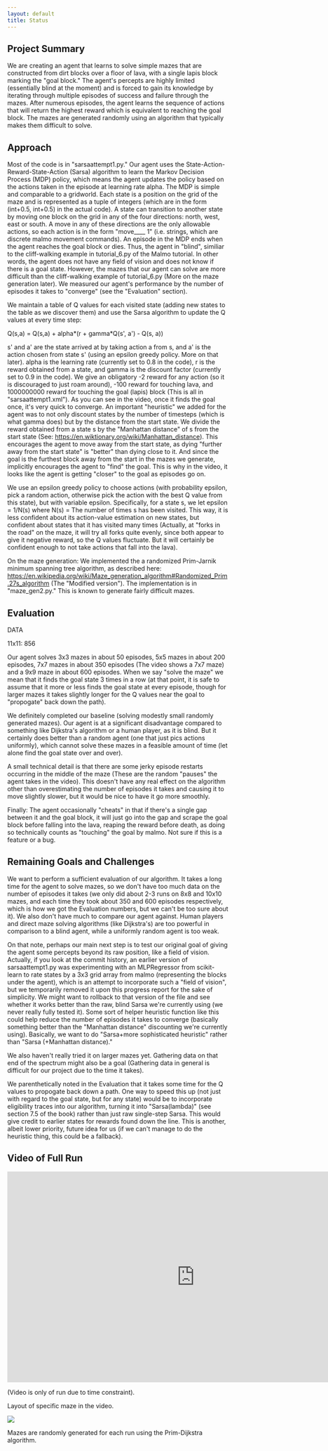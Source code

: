 ```yaml
---
layout: default
title: Status
---
```

## Project Summary
We are creating an agent that learns to solve simple mazes that are constructed from dirt blocks over a floor of lava, with a single lapis block marking the "goal block." The agent's percepts are highly limited (essentially blind at the moment) and is forced to gain its knowledge by iterating through multiple episodes of success and failure through the mazes. After numerous episodes, the agent learns the sequence of actions that will return the highest reward which is equivalent to reaching the goal block. The mazes are generated randomly using an algorithm that typically makes them difficult to solve.

## Approach
Most of the code is in "sarsaattempt1.py." Our agent uses the State-Action-Reward-State-Action (Sarsa) algorithm to learn the Markov Decision Process (MDP) policy, which means the agent updates the policy based on the actions taken in the episode at learning rate alpha. The MDP is simple and comparable to a gridworld. Each state is a position on the grid of the maze and is represented as a tuple of integers (which are in the form (int+0.5, int+0.5) in the actual code). A state can transition to another state by moving one block on the grid in any of the four directions: north, west, east or south. A move in any of these directions are the only allowable actions, so each action is in the form "move____ 1" (i.e. strings, which are discrete malmo movement commands). An episode in the MDP ends when the agent reaches the goal block or dies. Thus, the agent in "blind", similiar to the cliff-walking example in tutorial_6.py of the Malmo tutorial. In other words, the agent does not have any field of vision and does not know if there is a goal state. However, the mazes that our agent can solve are more difficult than the cliff-walking example of tutorial_6.py (More on the maze generation later). We measured our agent's performance by the number of episodes it takes to "converge" (see the "Evaluation" section).

We maintain a table of Q values for each visited state (adding new states to the table as we discover them) and use the Sarsa algorithm to update the Q values at every time step:

Q(s,a) = Q(s,a) + alpha*(r + gamma*Q(s', a') - Q(s, a))

s' and a' are the state arrived at by taking action a from s, and a' is the action chosen from state s' (using an epsilon greedy policy. More on that later). alpha is the learning rate (currently set to 0.8 in the code), r is the reward obtained from a state, and gamma is the discount factor (currently set to 0.9 in the code). We give an obligatory -2 reward for any action (so it is discouraged to just roam around), -100 reward for touching lava, and 1000000000 reward for touching the goal (lapis) block (This is all in "sarsaattempt1.xml"). As you can see in the video, once it finds the goal once, it's very quick to converge. An important "heuristic" we added for the agent was to not only discount states by the number of timesteps (which is what gamma does) but by the distance from the start state. We divide the reward obtained from a state s by the "Manhattan distance" of s from the start state (See: https://en.wiktionary.org/wiki/Manhattan_distance). This encourages the agent to move away from the start state, as dying "further away from the start state" is "better" than dying close to it. And since the goal is the furthest block away from the start in the mazes we generate, implicitly encourages the agent to "find" the goal. This is why in the video, it looks like the agent is getting "closer" to the goal as episodes go on.

We use an epsilon greedy policy to choose actions (with probability epsilon, pick a random action, otherwise pick the action with the best Q value from this state), but with variable epsilon. Specifically, for a state s, we let epsilon = 1/N(s) where N(s) = The number of times s has been visited. This way, it is less confident about its action-value estimation on new states, but confident about states that it has visited many times (Actually, at "forks in the road" on the maze, it will try all forks quite evenly, since both appear to give it negative reward, so the Q values fluctuate. But it will certainly be confident enough to not take actions that fall into the lava). 

On the maze generation: We implemented the a randomized Prim-Jarnik minimum spanning tree algorithm, as described here: https://en.wikipedia.org/wiki/Maze_generation_algorithm#Randomized_Prim.27s_algorithm (The "Modified version"). The implementation is in "maze_gen2.py." This is known to generate fairly difficult mazes.


## Evaluation

DATA

11x11: 856

Our agent solves 3x3 mazes in about 50 episodes, 5x5 mazes in about 200 episodes, 7x7 mazes in about 350 episodes (The video shows a 7x7 maze) and a 9x9 maze in about 600 episodes. When we say "solve the maze" we mean that it finds the goal state 3 times in a row (at that point, it is safe to assume that it more or less finds the goal state at every episode, though for larger mazes it takes slightly longer for the Q values near the goal to "propogate" back down the path).

We definitely completed our baseline (solving modestly small randomly generated mazes). Our agent is at a significant disadvantage compared to something like Dijkstra's algorithm or a human player, as it is blind. But it certainly does better than a random agent (one that just pics actions uniformly), which cannot solve these mazes in a feasible amount of time (let alone find the goal state over and over).

A small technical detail is that there are some jerky episode restarts occurring in the middle of the maze (These are the random "pauses" the agent takes in the video). This doesn't have any real effect on the algorithm other than overestimating the number of episodes it takes and causing it to move slightly slower, but it would be nice to have it go more smoothly.

Finally: The agent occasionally "cheats" in that if there's a single gap between it and the goal block, it will just go into the gap and scrape the goal block before falling into the lava, reaping the reward before death, as doing so technically counts as "touching" the goal by malmo. Not sure if this is a feature or a bug.

## Remaining Goals and Challenges
We want to perform a sufficient evaluation of our algorithm. It takes a long time for the agent to solve mazes, so we don't have too much data on the number of episodes it takes (we only did about 2-3 runs on 8x8 and 10x10 mazes, and each time they took about 350 and 600 episodes respectively, which is how we got the Evaluation numbers, but we can't be too sure about it). We also don't have much to compare our agent against. Human players and direct maze solving algorithms (like Dijkstra's) are too powerful in comparison to a blind agent, while a uniformly random agent is too weak.

On that note, perhaps our main next step is to test our original goal of giving the agent some percepts beyond its raw position, like a field of vision. Actually, if you look at the commit history, an earlier version of sarsaattempt1.py was experimenting with an MLPRegressor from scikit-learn to rate states by a 3x3 grid array from malmo (representing the blocks under the agent), which is an attempt to incorporate such a "field of vision", but we temporarily removed it upon this progress report for the sake of simplicity. We might want to rollback to that version of the file and see whether it works better than the raw, blind Sarsa we're currently using (we never really fully tested it). Some sort of helper heuristic function like this could help reduce the number of episodes it takes to converge (basically something better than the "Manhattan distance" discounting we're currently using). Basically, we want to do "Sarsa+more sophisticated heuristic" rather than "Sarsa (+Manhattan distance)." 

We also haven't really tried it on larger mazes yet. Gathering data on that end of the spectrum might also be a goal (Gathering data in general is difficult for our project due to the time it takes).

We parenthetically noted in the Evaluation that it takes some time for the Q values to propogate back down a path. One way to speed this up (not just with regard to the goal state, but for any state) would be to incorporate eligibility traces into our algorithm, turning it into "Sarsa(lambda)" (see section 7.5 of the book) rather than just raw single-step Sarsa. This would give credit to earlier states for rewards found down the line. This is another, albeit lower priority, future idea for us (if we can't manage to do the heuristic thing, this could be a fallback).

## Video of Full Run
<iframe width="854" height="480" src="https://www.youtube.com/embed/fx8xDqEMQd0" frameborder="0" allowfullscreen></iframe>

(Video is only of run due to time constraint).

Layout of specific maze in the video.

<img src="http://i.imgur.com/ZlDZljQ.png">

Mazes are randomly generated for each run using the Prim-Dijkstra algorithm.
